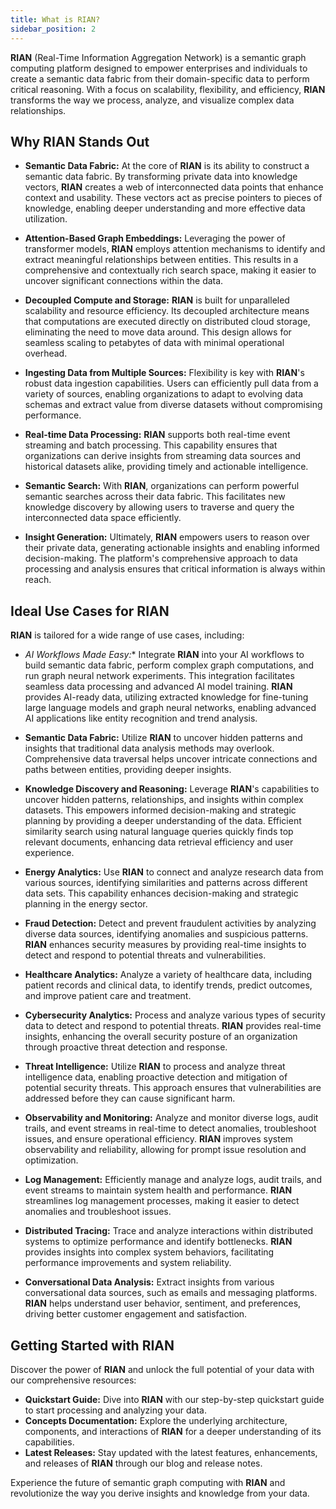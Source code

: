 ```yaml
---
title: What is RIAN?
sidebar_position: 2
---
```


**RIAN** (Real-Time Information Aggregation Network) is a semantic graph computing platform designed to empower enterprises and individuals to create a semantic data fabric from their domain-specific data to perform critical reasoning. With a focus on scalability, flexibility, and efficiency, **RIAN** transforms the way we process, analyze, and visualize complex data relationships.

## Why RIAN Stands Out


- **Semantic Data Fabric:** At the core of **RIAN** is its ability to construct a semantic data fabric. By transforming private data into knowledge vectors, **RIAN** creates a web of interconnected data points that enhance context and usability. These vectors act as precise pointers to pieces of knowledge, enabling deeper understanding and more effective data utilization.

- **Attention-Based Graph Embeddings:** Leveraging the power of transformer models, **RIAN** employs attention mechanisms to identify and extract meaningful relationships between entities. This results in a comprehensive and contextually rich search space, making it easier to uncover significant connections within the data.

- **Decoupled Compute and Storage:** **RIAN** is built for unparalleled scalability and resource efficiency. Its decoupled architecture means that computations are executed directly on distributed cloud storage, eliminating the need to move data around. This design allows for seamless scaling to petabytes of data with minimal operational overhead.

- **Ingesting Data from Multiple Sources:** Flexibility is key with **RIAN**'s robust data ingestion capabilities. Users can efficiently pull data from a variety of sources, enabling organizations to adapt to evolving data schemas and extract value from diverse datasets without compromising performance.

- **Real-time Data Processing:** **RIAN** supports both real-time event streaming and batch processing. This capability ensures that organizations can derive insights from streaming data sources and historical datasets alike, providing timely and actionable intelligence.

- **Semantic Search:** With **RIAN**, organizations can perform powerful semantic searches across their data fabric. This facilitates new knowledge discovery by allowing users to traverse and query the interconnected data space efficiently.

- **Insight Generation:** Ultimately, **RIAN** empowers users to reason over their private data, generating actionable insights and enabling informed decision-making. The platform's comprehensive approach to data processing and analysis ensures that critical information is always within reach.


## Ideal Use Cases for RIAN

**RIAN** is tailored for a wide range of use cases, including:

- *AI Workflows Made Easy:** Integrate **RIAN** into your AI workflows to build semantic data fabric, perform complex graph computations, and run graph neural network experiments. This integration facilitates seamless data processing and advanced AI model training. **RIAN** provides AI-ready data, utilizing extracted knowledge for fine-tuning large language models and graph neural networks, enabling advanced AI applications like entity recognition and trend analysis.

- **Semantic Data Fabric:** Utilize **RIAN** to uncover hidden patterns and insights that traditional data analysis methods may overlook. Comprehensive data traversal helps uncover intricate connections and paths between entities, providing deeper insights.

- **Knowledge Discovery and Reasoning:** Leverage **RIAN**'s capabilities to uncover hidden patterns, relationships, and insights within complex datasets. This empowers informed decision-making and strategic planning by providing a deeper understanding of the data. Efficient similarity search using natural language queries quickly finds top relevant documents, enhancing data retrieval efficiency and user experience.

- **Energy Analytics:** Use **RIAN** to connect and analyze research data from various sources, identifying similarities and patterns across different data sets. This capability enhances decision-making and strategic planning in the energy sector.

- **Fraud Detection:** Detect and prevent fraudulent activities by analyzing diverse data sources, identifying anomalies and suspicious patterns. **RIAN** enhances security measures by providing real-time insights to detect and respond to potential threats and vulnerabilities.

- **Healthcare Analytics:** Analyze a variety of healthcare data, including patient records and clinical data, to identify trends, predict outcomes, and improve patient care and treatment.

- **Cybersecurity Analytics:** Process and analyze various types of security data to detect and respond to potential threats. **RIAN** provides real-time insights, enhancing the overall security posture of an organization through proactive threat detection and response.

- **Threat Intelligence:** Utilize **RIAN** to process and analyze threat intelligence data, enabling proactive detection and mitigation of potential security threats. This approach ensures that vulnerabilities are addressed before they can cause significant harm.

- **Observability and Monitoring:** Analyze and monitor diverse logs, audit trails, and event streams in real-time to detect anomalies, troubleshoot issues, and ensure operational efficiency. **RIAN** improves system observability and reliability, allowing for prompt issue resolution and optimization.

- **Log Management:** Efficiently manage and analyze logs, audit trails, and event streams to maintain system health and performance. **RIAN** streamlines log management processes, making it easier to detect anomalies and troubleshoot issues.

- **Distributed Tracing:** Trace and analyze interactions within distributed systems to optimize performance and identify bottlenecks. **RIAN** provides insights into complex system behaviors, facilitating performance improvements and system reliability.

- **Conversational Data Analysis:** Extract insights from various conversational data sources, such as emails and messaging platforms. **RIAN** helps understand user behavior, sentiment, and preferences, driving better customer engagement and satisfaction.


## Getting Started with RIAN

Discover the power of **RIAN** and unlock the full potential of your data with our comprehensive resources:

- **Quickstart Guide:** Dive into **RIAN** with our step-by-step quickstart guide to start processing and analyzing your data.
- **Concepts Documentation:** Explore the underlying architecture, components, and interactions of **RIAN** for a deeper understanding of its capabilities.
- **Latest Releases:** Stay updated with the latest features, enhancements, and releases of **RIAN** through our blog and release notes.

Experience the future of semantic graph computing with **RIAN** and revolutionize the way you derive insights and knowledge from your data.